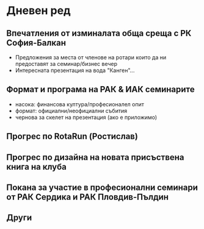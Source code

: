 # Дневен ред

## Впечатления от изминалата обща среща с РК София-Балкан

- Предложения за места от членове на ротари които да ни предоставят за семинар/бизнес вечер
- Интересната презентация на вода "Канген"...

## Формат и програма на РАК & ИАК семинарите

- насока: финансова култура/професионалел опит
- формат: официални/неофициални събития
- чернова за скелет на презентация (ако е приложимо)

## Прогрес по RotaRun (Ростислав)

## Прогрес по дизайна на новата присъствена книга на клуба

## Покана за участие в професионални семинари от РАК Сердика и РАК Пловдив-Пълдин

## Други